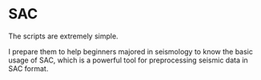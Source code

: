 # SAC
The scripts are extremely simple. 

I prepare them to help beginners majored in seismology to know the basic usage of SAC, which is a powerful tool for preprocessing seismic data in SAC format.
